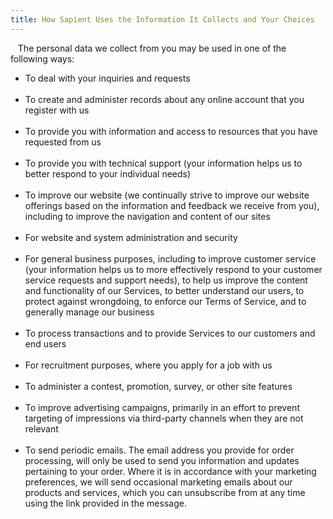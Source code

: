 ```yaml
---
title: How Sapient Uses the Information It Collects and Your Choices
---
```


<p>&nbsp;&nbsp;&nbsp;The personal data we collect from you may be used in one of the following ways:</p>
<ul>
<li>To deal with your inquiries and requests</li>
<br>
<li>To create and administer records about any online account that you register with us</li>
<br>
<li>To provide you with information and access to resources that you have requested from us</li>
<br>
<li>To provide you with technical support (your information helps us to better respond to your individual needs)</li>
<br>
<li>To improve our website (we continually strive to improve our website offerings based on the information and feedback we receive from you), including to improve the navigation and content of our sites</li>
<br>
<li>For website and system administration and security</li>
<br>
<li>For general business purposes, including to improve customer service (your information helps us to more effectively respond to your customer service requests and support needs), to help us improve the content and functionality of our Services, to better understand our users, to protect against wrongdoing, to enforce our Terms of Service, and to generally manage our business</li>
<br>
<li>To process transactions and to provide Services to our customers and end users</li>
<br>
<li>For recruitment purposes, where you apply for a job with us</li>
<br>
<li>To administer a contest, promotion, survey, or other site features</li>
<br>
<li>To improve advertising campaigns, primarily in an effort to prevent targeting of impressions via third-party channels when they are not relevant</li>
<br>
<li>To send periodic emails. The email address you provide for order processing, will only be used to send you information and updates pertaining to your order. Where it is in accordance with your marketing preferences, we will send occasional marketing emails about our products and services, which you can unsubscribe from at any time using the link provided in the message.</li>
</ul>
